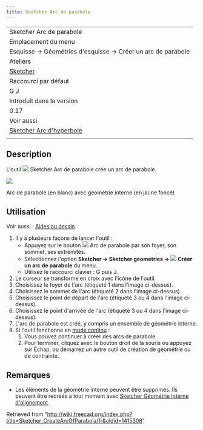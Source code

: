 ```yaml
---
title: Sketcher Arc de parabole
---
```

|  |
| --- |
| Sketcher Arc de parabole |
| Emplacement du menu |
| Esquisse → Géométries d'esquisse → Créer un arc de parabole |
| Ateliers |
| [Sketcher](/Sketcher_Workbench/fr "Sketcher Workbench/fr") |
| Raccourci par défaut |
| G J |
| Introduit dans la version |
| 0.17 |
| Voir aussi |
| [Sketcher Arc d'hyperbole](/Sketcher_CreateArcOfHyperbola/fr "Sketcher CreateArcOfHyperbola/fr") |
|  |

## Description

L'outil ![](/images/Sketcher_CreateArcOfParabola.svg) Sketcher Arc de parabole crée un arc de parabole.

![](/images/Sketcher_CreateArcOfParabola_Example.png)

Arc de parabole (en blanc) avec géométrie interne (en jaune foncé)

## Utilisation

Voir aussi : [Aides au dessin](/Sketcher_Workbench/fr#Aides_au_dessin "Sketcher Workbench/fr").

1. Il y a plusieurs façons de lancer l'outil :
   * Appuyez sur le bouton ![](/images/Sketcher_CreateArcOfParabola.svg) Arc de parabole par son foyer, son sommet, ses extrémités.
   * Sélectionnez l'option **Sketcher → Sketcher geometries → ![](/images/Sketcher_CreateArcOfParabola.svg) Créer un arc de parabole** du menu.
   * Utilisez le raccourci clavier : G puis J.
2. Le curseur se transforme en croix avec l'icône de l'outil.
3. Choisissez le foyer de l'arc (étiqueté 1 dans l'image ci-dessus).
4. Choisissez le sommet de l'arc (étiqueté 2 dans l'image ci-dessus).
5. Choisissez le point de départ de l'arc (étiqueté 3 ou 4 dans l'image ci-dessus).
6. Choisissez le point d'arrivée de l'arc (étiqueté 3 ou 4 dans l'image ci-dessus).
7. L'arc de parabole est créé, y compris un ensemble de géométrie interne.
8. Si l'outil fonctionne en [mode continu](/Sketcher_Workbench/fr#Modes_continus "Sketcher Workbench/fr") :
   1. Vous pouvez continuer à créer des arcs de parabole.
   2. Pour terminer, cliquez avec le bouton droit de la souris ou appuyez sur Échap, ou démarrez un autre outil de création de géométrie ou de contrainte.

## Remarques

* Les éléments de la géométrie interne peuvent être supprimés. Ils peuvent être recréés à tout moment avec [Sketcher Géométrie interne d'alignement](/Sketcher_RestoreInternalAlignmentGeometry/fr "Sketcher RestoreInternalAlignmentGeometry/fr").

Retrieved from "<http://wiki.freecad.org/index.php?title=Sketcher_CreateArcOfParabola/fr&oldid=1415308>"